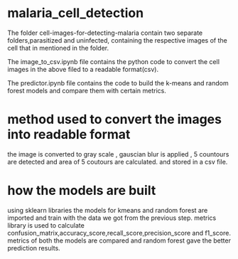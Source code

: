 # malaria_cell_detection
The folder cell-images-for-detecting-malaria contain two separate folders,parasitized and uninfected, containing the respective images of the cell that in mentioned in the folder.

The image_to_csv.ipynb file contains the python code to convert the cell images in the above filed to a readable format(csv).

The predictor.ipynb file contains the code to build the k-means and random forest models and compare them with certain metrics.

# method used to convert the images into readable format 

the image is converted to gray scale , gauscian blur is applied , 5 countours are detected and area of 5 coutours are calculated. and stored in a csv file.

# how the models are built

using sklearn libraries the models for kmeans and random forest are imported and train with the data we got from the previous step.
metrics library is used to calculate confusion_matrix,accuracy_score,recall_score,precision_score and f1_score.
metrics of both the models are compared and random forest gave the better prediction results.
